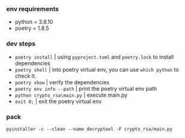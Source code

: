 ### env requirements
 - python = 3.8.10
 - poetry = 1.8.5


### dev steps
 - `poetry install`  |  using `pyproject.toml` and `poetry.lock` to install dependencies
 - `poetry shell`  |  into poetry virtual env, you can use `which python` to check it.
 - `poetry show`  |  verify the dependencies
 - `poetry env info --path`  |  print the poetry virtual env path
 - `python crypto_rsa\main.py`  |  execute main.py
 - `exit 0;`  |  exit the poetry virtual env

### pack
`pyinstaller -c --clean --name decryptool -F crypto_rsa/main.py`